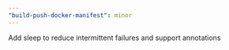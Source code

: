 ```yaml
---
"build-push-docker-manifest": minor
---
```


Add sleep to reduce intermittent failures and support annotations

